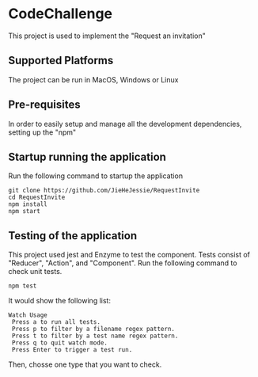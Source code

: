 # CodeChallenge

This project is used to implement the "Request an invitation"

## Supported Platforms
The project can be run in MacOS, Windows or Linux 

## Pre-requisites
In order to easily setup and manage all the development dependencies, setting up the "npm"

## Startup running the application

Run the following command to startup the application
```
git clone https://github.com/JieHeJessie/RequestInvite
cd RequestInvite
npm install
npm start

```
## Testing of the application

This project used jest and Enzyme to test the component. Tests consist of "Reducer", "Action", and "Component". Run the following command to check unit tests.
```
npm test

```
It would show the following list:
```
Watch Usage
 Press a to run all tests.
 Press p to filter by a filename regex pattern.
 Press t to filter by a test name regex pattern.
 Press q to quit watch mode.
 Press Enter to trigger a test run.
 ```
 Then, chosse one type that you want to check.

